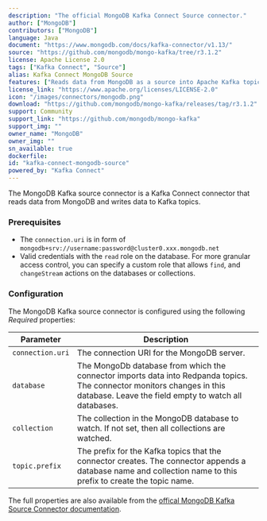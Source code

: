 ```yaml
---
description: "The official MongoDB Kafka Connect Source connector." 
author: ["MongoDB"]
contributors: ["MongoDB"]
language: Java
document: "https://www.mongodb.com/docs/kafka-connector/v1.13/"
source: "https://github.com/mongodb/mongo-kafka/tree/r3.1.2"
license: Apache License 2.0
tags: ["Kafka Connect", "Source"]
alias: Kafka Connect MongoDB Source
features: ["Reads data from MongoDB as a source into Apache Kafka topics"]
license_link: "https://www.apache.org/licenses/LICENSE-2.0"
icon: "/images/connectors/mongodb.png"
download: "https://github.com/mongodb/mongo-kafka/releases/tag/r3.1.2"
support: Community
support_link: "https://github.com/mongodb/mongo-kafka"
support_img: ""
owner_name: "MongoDB"
owner_img: ""
sn_available: true
dockerfile: 
id: "kafka-connect-mongodb-source"
powered_by: "Kafka Connect"
---
```


The MongoDB Kafka source connector is a Kafka Connect connector that reads data from MongoDB and writes data to Kafka topics.

### Prerequisites

- The `connection.uri` is in form of `mongodb+srv://username:password@cluster0.xxx.mongodb.net`
- Valid credentials with the `read` role on the database. For more granular access control, you can specify a custom role that allows `find`, and `changeStream` actions on the databases or collections.

### Configuration

The MongoDB Kafka source connector is configured using the following *Required* properties:

Parameter | Description 
-|-
`connection.uri` | The connection URI for the MongoDB server. 
`database` | The MongoDb database from which the connector imports data into Redpanda topics. The connector monitors changes in this database. Leave the field empty to watch all databases.
`collection` | The collection in the MongoDB database to watch. If not set, then all collections are watched.
`topic.prefix` | The prefix for the Kafka topics that the connector creates. The connector appends a database name and collection name to this prefix to create the topic name.

The full properties are also available from the [offical MongoDB Kafka Source Connector documentation](https://www.mongodb.com/docs/kafka-connector/v1.13/source-connector/configuration-properties/).
